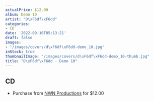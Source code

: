 ```yaml
---
actualPrice: $12.00
album: Demo 10
artist: "D\xF6df\xF6dd"
categories:
- CD
date: '2022-09-16T05:13:21'
draft: false
images:
- "/images/covers/d\xF6df\xF6dd-demo_10.jpg"
inStock: true
thumbnailImage: "/images/covers/d\xF6df\xF6dd-demo_10-thumb.jpg"
title: "D\xF6df\xF6dd - Demo 10"
---
```


## CD
* Purchase from [NWN Productions](http://shop.nwnprod.com/index.php?route=product/product&path=93&product_id=27838&sort=pd.name&order=ASC) for $12.00
